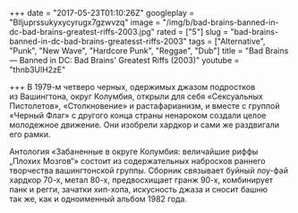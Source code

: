 +++
date = "2017-05-23T01:10:26Z"
googleplay = "Blljuprssukyxycyrugx7gzwvzq"
image = "/img/b/bad-brains-banned-in-dc-bad-brains-greatest-riffs-2003.jpg"
rated = ["5"]
slug = "bad-brains-banned-in-dc-bad-brains-greatesst-riffs-2003"
tags = ["Alternative", "Punk", "New Wave", "Hardcore Punk", "Reggae", "Dub"]
title = "Bad Brains — Banned in DC: Bad Brains' Greatest Riffs (2003)"
youtube = "thnb3UlH2zE"

+++
В&nbsp;1979-м четверо черных, одержимых джазом подростков из&nbsp;Вашингтона, округ Колумбия, открыли для себя &laquo;Сексуальных Пистолетов&raquo;, &laquo;Столкновение&raquo; и&nbsp;растафарианизм, и&nbsp;вместе с&nbsp;группой &laquo;Черный Флаг&raquo; с&nbsp;другого конца страны ненароком создали целое молодежное движение. Они изобрели хардкор и&nbsp;сами&nbsp;же раздвигали его рамки.

Антология &laquo;Забаненные в&nbsp;округе Колумбия: величайшие риффы &bdquo;Плохих Мозгов&ldquo;&raquo; состоит из&nbsp;содержательных набросков раннего творчества вашингтонской группы. Сборник связывает буйный лоу-фай хардкор 70-х, метал 80-х, предвосхищает гранж 90-х, комбинирует панк и&nbsp;регги, зачатки хип-хопа, искусность джаза и&nbsp;сносит башню так&nbsp;же, как и&nbsp;одноименный альбом 1982&nbsp;года.
